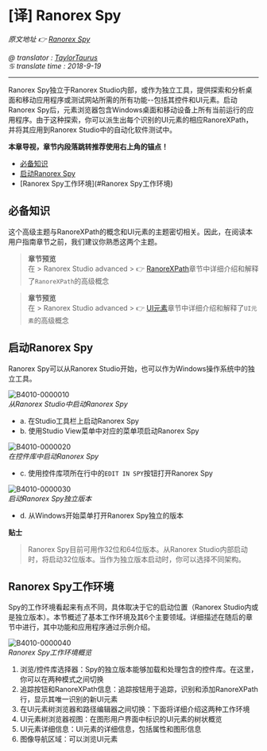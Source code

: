# [译] Ranorex Spy

*原文地址 👉 [Ranorex Spy][0]*

*@ translator : [TaylorTaurus](https://github.com/taylortaurus)*    
*♋ translate time : 2018-9-19*    

---

Ranorex Spy独立于Ranorex Studio内部，或作为独立工具，提供探索和分析桌面和移动应用程序或测试网站所需的所有功能--包括其控件和UI元素。启动Ranorex Spy后，元素浏览器包含Windows桌面和移动设备上所有当前运行的应用程序。由于这种探索，你可以派生出每个识别的UI元素的相应RanoreXPath，并将其应用到Ranorex Studio中的自动化软件测试中。

**本章导视，章节内段落跳转推荐使用右上角的锚点！**

- [必备知识](#必备知识)
- [启动Ranorex Spy](#启动Ranorex%20Spy)
- [Ranorex Spy工作环境](#Ranorex Spy工作环境)

## 必备知识

这个高级主题与RanoreXPath的概念和UI元素的主题密切相关。因此，在阅读本用户指南章节之前，我们建议你熟悉这两个主题。

> **章节预览**  
> 在 \> Ranorex Studio advanced \> 👉 [RanoreXPath][1]章节中详细介绍和解释了`RanoreXPath`的高级概念

> **章节预览**  
> 在 \> Ranorex Studio advanced \> 👉 [UI元素][2]章节中详细介绍和解释了`UI元素`的高级概念


## 启动Ranorex Spy

Ranorex Spy可以从Ranorex Studio开始，也可以作为Windows操作系统中的独立工具。

![B4010-0000010](https://gitee.com/taylortaurus/RX_UserGuide_GitBook_Picbed/raw/master/RanorexSpy/B4010-0000010.png)  
*从Ranorex Studio中启动Ranorex Spy*  

- a. 在Studio工具栏上启动Ranorex Spy
- b. 使用Studio View菜单中对应的菜单项启动Ranorex Spy

![B4010-0000020](https://gitee.com/taylortaurus/RX_UserGuide_GitBook_Picbed/raw/master/RanorexSpy/B4010-0000020.png)  
*在控件库中启动Ranorex Spy*  

- c. 使用控件库项所在行中的`EDIT IN SPY`按钮打开Ranorex Spy

![B4010-0000030](https://gitee.com/taylortaurus/RX_UserGuide_GitBook_Picbed/raw/master/RanorexSpy/B4010-0000030.png)  
*启动Ranorex Spy独立版本*  

- d. 从Windows开始菜单打开Ranorex Spy独立的版本

**贴士**  
> Ranorex Spy目前可用作32位和64位版本。从Ranorex Studio内部启动时，将启动32位版本。当作为独立版本启动时，你可以选择不同架构。

## Ranorex Spy工作环境

Spy的工作环境看起来有点不同，具体取决于它的启动位置（Ranorex Studio内或是独立版本）。本节概述了基本工作环境及其6个主要领域。详细描述在随后的章节中进行，其中功能和应用程序通过示例介绍。

![B4010-0000040](https://gitee.com/taylortaurus/RX_UserGuide_GitBook_Picbed/raw/master/RanorexSpy/B4010-0000040.png)  
*Ranorex Spy工作环境概览*  

1. 浏览/控件库选择器：Spy的独立版本能够加载和处理包含的控件库。在这里，你可以在两种模式之间切换
2. 追踪按钮和RanoreXPath信息：追踪按钮用于追踪，识别和添加RanoreXPath行，显示其唯一识别的新UI元素
3. 在UI元素树浏览器和路径编辑器之间切换：下面将详细介绍这两种工作环境
4. UI元素树浏览器视图：在图形用户界面中标识的UI元素的树状概览
5. UI元素详细信息：UI元素的详细信息，包括属性和图形信息
6. 图像导航区域：可以浏览UI元素


[0]: https://www.ranorex.com/help/latest/ranorex-studio-advanced/ranorex-spy/introduction/
[1]: ..\\RanoreXPath/introduction.html
[2]: ..\\UI-elements/introduction.html